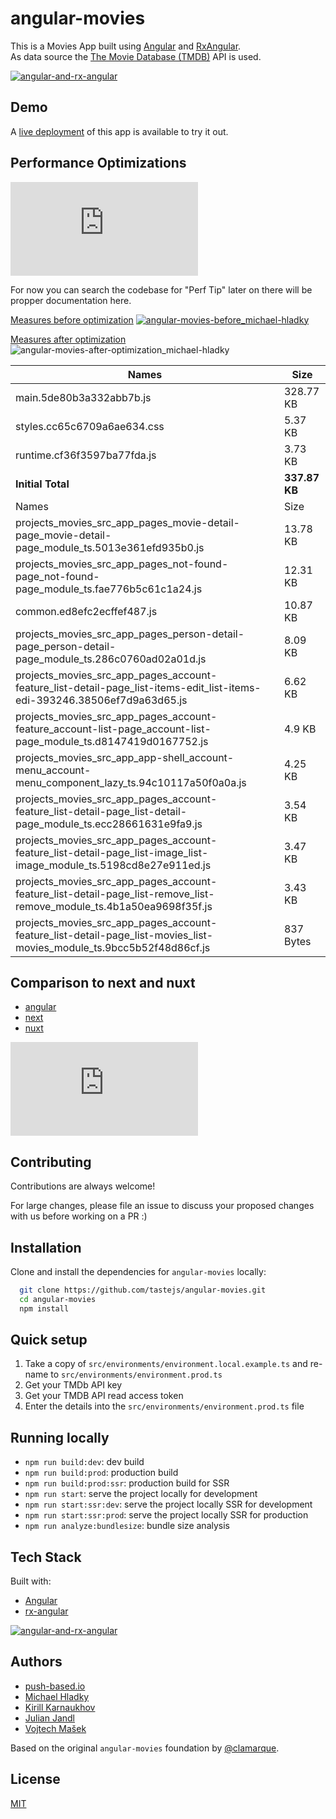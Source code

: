# angular-movies

This is a Movies App built using [Angular](https://angular.io) and [RxAngular](https://github.com/rx-angular/rx-angular).  
As data source the [The Movie Database (TMDB)](https://www.themoviedb.org/) API is used. 

[![angular-and-rx-angular](https://user-images.githubusercontent.com/10064416/154189195-c32cbdec-b061-46a5-8590-a9e3d8dc050a.png)](https://www.rx-angular.io/)


## Demo

A [live deployment](https://angular-movies-a12d3.web.app/list/category/popular) of this app is available to try it out.


## Performance Optimizations 

[![before-vs-after](https://www.webpagetest.org/video/video.php?tests=220216_BiDcPP_CVM,220216_AiDcBN_ETK&bg=ffffff&text=222222&end=visual&format=gif)](https://www.webpagetest.org/video/compare.php?tests=220216_BiDcPP_CVM,220216_AiDcBN_ETK)


For now you can search the codebase for "Perf Tip" later on there will be propper documentation here.


[Measures before optimization](https://lighthouse-metrics.com/checks/9ddeb46e-2c28-453c-b719-cf080a01b13c)
[![angular-movies-before_michael-hladky](https://user-images.githubusercontent.com/10064416/137785051-1cf9f63a-e803-4d92-a952-c327b7628530.PNG)](https://lighthouse-metrics.com/checks/9ddeb46e-2c28-453c-b719-cf080a01b13c)


[Measures after optimization](https://lighthouse-metrics.com/checks/6a888a17-b17b-46a6-abc9-e605b73a530c/runs/503701ad-36aa-43ad-8de3-cb40e775c770)
![angular-movies-after-optimization_michael-hladky](https://user-images.githubusercontent.com/10064416/146446241-ad9eeed4-b0a4-44a2-a88e-4ea7c97e1acf.PNG)






<!-- bundle-stats-start -->
| Names             |       Size |
| ---               | ---        |
| main.5de80b3a332abb7b.js           | 328.77 KB |
| styles.cc65c6709a6ae634.css           | 5.37 KB |
| runtime.cf36f3597ba77fda.js           | 3.73 KB |
  | **Initial Total** | **337.87 KB** |
  | Names             |       Size |
| projects_movies_src_app_pages_movie-detail-page_movie-detail-page_module_ts.5013e361efd935b0.js           | 13.78 KB |
| projects_movies_src_app_pages_not-found-page_not-found-page_module_ts.fae776b5c61c1a24.js           | 12.31 KB |
| common.ed8efc2ecffef487.js           | 10.87 KB |
| projects_movies_src_app_pages_person-detail-page_person-detail-page_module_ts.286c0760ad02a01d.js           | 8.09 KB |
| projects_movies_src_app_pages_account-feature_list-detail-page_list-items-edit_list-items-edi-393246.38506ef7d9a63d65.js           | 6.62 KB |
| projects_movies_src_app_pages_account-feature_account-list-page_account-list-page_module_ts.d8147419d0167752.js           | 4.9 KB |
| projects_movies_src_app_app-shell_account-menu_account-menu_component_lazy_ts.94c10117a50f0a0a.js           | 4.25 KB |
| projects_movies_src_app_pages_account-feature_list-detail-page_list-detail-page_module_ts.ecc28661631e9fa9.js           | 3.54 KB |
| projects_movies_src_app_pages_account-feature_list-detail-page_list-image_list-image_module_ts.5198cd8e27e911ed.js           | 3.47 KB |
| projects_movies_src_app_pages_account-feature_list-detail-page_list-remove_list-remove_module_ts.4b1a50ea9698f35f.js           | 3.43 KB |
| projects_movies_src_app_pages_account-feature_list-detail-page_list-movies_list-movies_module_ts.9bcc5b52f48d86cf.js           | 837 Bytes |
<!-- bundle-stats-end -->

## Comparison to next and nuxt

- [angular](https://angular-movies-a12d3.web.app/list/category/popular)
- [next](https://movies.zaps.dev/?category=Popular&page=1)
- [nuxt](https://movies.jason.codes/movie/category/popular)

[![angular-vs-next-vs-nuxt](https://www.webpagetest.org/video/video.php?tests=220216_AiDcBJ_EAA,220216_BiDcER_CDY,220216_BiDc68_CDZ&bg=ffffff&text=222222&end=visual&format=gif)](https://www.webpagetest.org/video/compare.php?tests=220216_AiDcBJ_EAA,220216_BiDcER_CDY,220216_BiDc68_CDZ)

## Contributing

Contributions are always welcome! 

For large changes, please file an issue to discuss your proposed changes with us before working on a PR :)

## Installation 

Clone and install the dependencies for `angular-movies` locally:

```bash 
  git clone https://github.com/tastejs/angular-movies.git
  cd angular-movies 
  npm install
```

## Quick setup

1. Take a copy of `src/environments/environment.local.example.ts` and re-name to `src/environments/environment.prod.ts` 
2. Get your TMDb API key
3. Get your TMDB API read access token
4. Enter the details into the `src/environments/environment.prod.ts` file
    
## Running locally

* `npm run build:dev`: dev build
* `npm run build:prod`: production build
* `npm run build:prod:ssr`: production build for SSR
* `npm run start`: serve the project locally for development
* `npm run start:ssr:dev`: serve the project locally SSR for development
* `npm run start:ssr:prod`: serve the project locally SSR for production
* `npm run analyze:bundlesize`: bundle size analysis 

## Tech Stack

Built with: 

* [Angular](https://angular.io)
* [rx-angular](https://github.com/rx-angular/rx-angular)

[![angular-and-rx-angular](https://user-images.githubusercontent.com/10064416/154189195-c32cbdec-b061-46a5-8590-a9e3d8dc050a.png)](https://www.rx-angular.io/)
  
## Authors

- [push-based.io](https://push-based.io)
- [Michael Hladky](https://github.com/BioPhoton)
- [Kirill Karnaukhov](https://github.com/Karnaukhov-kh)
- [Julian Jandl](https://github.com/HoebbelsB)
- [Vojtech Mašek](https://github.com/vmasek)


Based on the original `angular-movies` foundation by [@clamarque](https://github.com/clamarque/angular-movies).
  
## License

[MIT](https://choosealicense.com/licenses/mit/)
